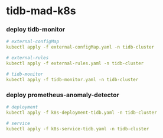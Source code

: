 # tidb-mad-k8s

### deploy tidb-monitor
``` yaml
# external-configMap
kubectl apply -f external-configMap.yaml -n tidb-cluster

# external-rules
kubectl apply -f external-rules.yaml -n tidb-cluster

# tidb-monitor
kubectl apply -f tidb-monitor.yaml -n tidb-cluster
```

### deploy prometheus-anomaly-detector
``` yaml
# deployment
kubectl apply -f k8s-deployment-tidb.yaml -n tidb-cluster

# service
kubectl apply -f k8s-service-tidb.yaml -n tidb-cluster
```